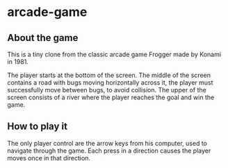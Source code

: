 # arcade-game

## About the game
This is a tiny clone from the classic arcade game Frogger made by Konami in 1981.

The player starts at the bottom of the screen. The middle of the screen contains a road with bugs moving horizontally across it, the player must successfully move between bugs, to avoid collision. The upper of the screen consists of a river where the player reaches the goal and win the game.

## How to play it
The only player control are the arrow keys from his computer, used to navigate through the game. Each press in a direction causes the player moves once in that direction.
